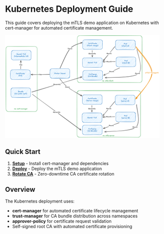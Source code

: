 # Kubernetes Deployment Guide

This guide covers deploying the mTLS demo application on Kubernetes with cert-manager for automated certificate management.

![topology](./assets/topology.png)

## Quick Start

1. **[Setup](./setup.md)** - Install cert-manager and dependencies
2. **[Deploy](./deploy.md)** - Deploy the mTLS demo application  
3. **[Rotate CA](./rotate-ca.md)** - Zero-downtime CA certificate rotation

## Overview

The Kubernetes deployment uses:
- **cert-manager** for automated certificate lifecycle management
- **trust-manager** for CA bundle distribution across namespaces
- **approver-policy** for certificate request validation
- Self-signed root CA with automated certificate provisioning
